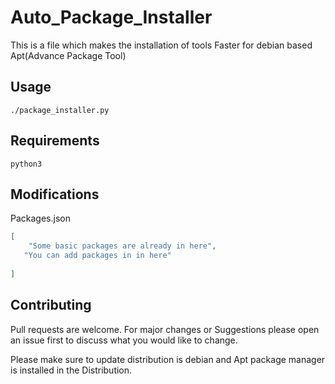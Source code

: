 # Auto_Package_Installer

This is a file which makes the installation of tools Faster for debian based Apt(Advance Package Tool)

## Usage


```python3
./package_installer.py

```
## Requirements
```
python3

```

## Modifications

Packages.json

```json
[  
    "Some basic packages are already in here",
   "You can add packages in in here"
    
]

```

## Contributing
Pull requests are welcome. For major changes  or Suggestions   please open an issue first to discuss what you would like to change.

Please make sure to update distribution is  debian and Apt package manager is installed in the Distribution.


